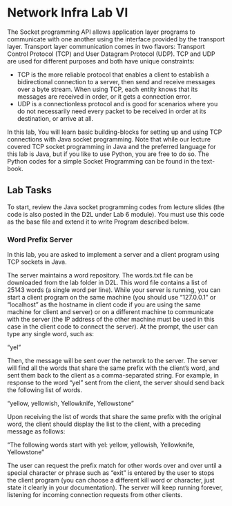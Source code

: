 # Network Infra Lab VI

The Socket programming API allows application layer programs to communicate with one another using the interface provided by the transport layer. Transport layer communication comes in two flavors: Transport Control Protocol (TCP) and User Datagram Protocol (UDP). TCP and UDP are used for different purposes and both have unique constraints:

- TCP is the more reliable protocol that enables a client to establish a bidirectional connection to a server, then send and receive messages over a byte stream. When using TCP, each entity knows that its messages are received in order, or it gets a connection error.
- UDP is a connectionless protocol and is good for scenarios where you do not necessarily need every packet to be received in order at its destination, or arrive at all.

In this lab, You will learn basic building-blocks for setting up and using TCP connections with Java socket programming. Note that while our lecture covered TCP socket programming in Java and the preferred language for this lab is Java, but if you like to use Python, you are free to do so. The Python codes for a simple Socket Programming can be found in the text-book.

## Lab Tasks

To start, review the Java socket programming codes from lecture slides (the code is also posted in the D2L under Lab 6 module). You must use this code as the base file and extend it to write Program described below.

### Word Prefix Server

In this lab, you are asked to implement a server and a client program using TCP sockets in Java.

The server maintains a word repository. The words.txt file can be downloaded from the lab folder in D2L. This word file contains a list of 25143 words (a single word per line). While your server is running, you can start a client program on the same machine (you should use “127.0.0.1” or “localhost” as the hostname in client code if you are using the same machine for client and server) or on a different machine to communicate with the server (the IP address of the other machine must be used in this case in the client code to connect the server). At the prompt, the user can type any single word, such as:

“yel”

Then, the message will be sent over the network to the server. The server will find all the words that share the same prefix with the client’s word, and sent them back to the client as a comma-separated string. For example, in response to the word “yel” sent from the client, the server should send back the following list of words.

“yellow, yellowish, Yellowknife, Yellowstone”

Upon receiving the list of words that share the same prefix with the original word, the client should display the list to the client, with a preceding message as follows:

“The following words start with yel: yellow, yellowish, Yellowknife, Yellowstone”

The user can request the prefix match for other words over and over until a special character or phrase such as “exit” is entered by the user to stops the client program (you can choose a different kill word or character, just state it clearly in your documentation). The server will keep running forever, listening for incoming connection requests from other clients.
